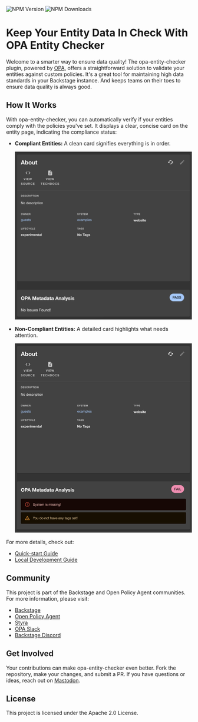 ![NPM Version](https://img.shields.io/npm/v/%40parsifal-m%2Fplugin-opa-entity-checker?logo=npm) ![NPM Downloads](https://img.shields.io/npm/dw/%40parsifal-m%2Fplugin-opa-entity-checker)

# Keep Your Entity Data In Check With OPA Entity Checker

Welcome to a smarter way to ensure data quality! The opa-entity-checker plugin, powered by [OPA](https://github.com/open-policy-agent/opa), offers a straightforward solution to validate your entities against custom policies. It's a great tool for maintaining high data standards in your Backstage instance. And keeps teams on their toes to ensure data quality is always good.

## How It Works

With opa-entity-checker, you can automatically verify if your entities comply with the policies you've set. It displays a clear, concise card on the entity page, indicating the compliance status:

- **Compliant Entities:** A clean card signifies everything is in order.

  ![MetaData Card No Violations](../assets/card2.png)

- **Non-Compliant Entities:** A detailed card highlights what needs attention.

  ![MetaData Card Violations](../assets/card1.png)

For more details, check out:

- [Quick-start Guide](/opa-entity-checker/quick-start.md)
- [Local Development Guide](/opa-entity-checker/local-development.md)

## Community

This project is part of the Backstage and Open Policy Agent communities. For more information, please visit:

- [Backstage](https://backstage.io)
- [Open Policy Agent](https://www.openpolicyagent.org)
- [Styra](https://www.styra.com)
- [OPA Slack](https://slack.openpolicyagent.org/)
- [Backstage Discord](https://discord.com/invite/MUpMjP2)

## Get Involved

Your contributions can make opa-entity-checker even better. Fork the repository, make your changes, and submit a PR. If you have questions or ideas, reach out on [Mastodon](https://hachyderm.io/@parcifal).

## License

This project is licensed under the Apache 2.0 License.
